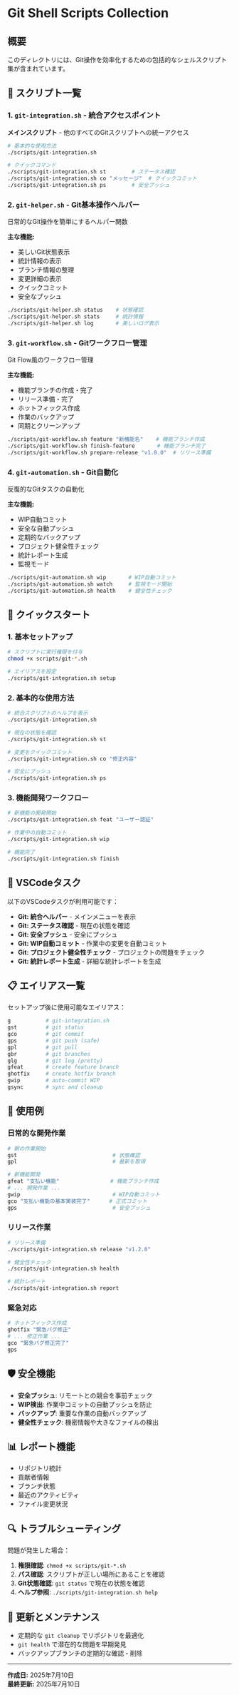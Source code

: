 # Git Shell Scripts Collection

## 概要

このディレクトリには、Git操作を効率化するための包括的なシェルスクリプト集が含まれています。

## 📁 スクリプト一覧

### 1. `git-integration.sh` - 統合アクセスポイント
**メインスクリプト** - 他のすべてのGitスクリプトへの統一アクセス

```bash
# 基本的な使用方法
./scripts/git-integration.sh

# クイックコマンド
./scripts/git-integration.sh st        # ステータス確認
./scripts/git-integration.sh co "メッセージ"  # クイックコミット
./scripts/git-integration.sh ps        # 安全プッシュ
```

### 2. `git-helper.sh` - Git基本操作ヘルパー
日常的なGit操作を簡単にするヘルパー関数

**主な機能:**
- 美しいGit状態表示
- 統計情報の表示
- ブランチ情報の整理
- 変更詳細の表示
- クイックコミット
- 安全なプッシュ

```bash
./scripts/git-helper.sh status    # 状態確認
./scripts/git-helper.sh stats     # 統計情報
./scripts/git-helper.sh log       # 美しいログ表示
```

### 3. `git-workflow.sh` - Gitワークフロー管理
Git Flow風のワークフロー管理

**主な機能:**
- 機能ブランチの作成・完了
- リリース準備・完了
- ホットフィックス作成
- 作業のバックアップ
- 同期とクリーンアップ

```bash
./scripts/git-workflow.sh feature "新機能名"    # 機能ブランチ作成
./scripts/git-workflow.sh finish-feature       # 機能ブランチ完了
./scripts/git-workflow.sh prepare-release "v1.0.0"  # リリース準備
```

### 4. `git-automation.sh` - Git自動化
反復的なGitタスクの自動化

**主な機能:**
- WIP自動コミット
- 安全な自動プッシュ
- 定期的なバックアップ
- プロジェクト健全性チェック
- 統計レポート生成
- 監視モード

```bash
./scripts/git-automation.sh wip       # WIP自動コミット
./scripts/git-automation.sh watch     # 監視モード開始
./scripts/git-automation.sh health    # 健全性チェック
```

## 🚀 クイックスタート

### 1. 基本セットアップ
```bash
# スクリプトに実行権限を付与
chmod +x scripts/git-*.sh

# エイリアスを設定
./scripts/git-integration.sh setup
```

### 2. 基本的な使用方法
```bash
# 統合スクリプトのヘルプを表示
./scripts/git-integration.sh

# 現在の状態を確認
./scripts/git-integration.sh st

# 変更をクイックコミット
./scripts/git-integration.sh co "修正内容"

# 安全にプッシュ
./scripts/git-integration.sh ps
```

### 3. 機能開発ワークフロー
```bash
# 新機能の開発開始
./scripts/git-integration.sh feat "ユーザー認証"

# 作業中の自動コミット
./scripts/git-integration.sh wip

# 機能完了
./scripts/git-integration.sh finish
```

## 🔧 VSCodeタスク

以下のVSCodeタスクが利用可能です：

- **Git: 統合ヘルパー** - メインメニューを表示
- **Git: ステータス確認** - 現在の状態を確認
- **Git: 安全プッシュ** - 安全にプッシュ
- **Git: WIP自動コミット** - 作業中の変更を自動コミット
- **Git: プロジェクト健全性チェック** - プロジェクトの問題をチェック
- **Git: 統計レポート生成** - 詳細な統計レポートを生成

## 📋 エイリアス一覧

セットアップ後に使用可能なエイリアス：

```bash
g           # git-integration.sh
gst         # git status
gco         # git commit
gps         # git push (safe)
gpl         # git pull
gbr         # git branches
glg         # git log (pretty)
gfeat       # create feature branch
ghotfix     # create hotfix branch
gwip        # auto-commit WIP
gsync       # sync and cleanup
```

## 🎯 使用例

### 日常的な開発作業
```bash
# 朝の作業開始
gst                              # 状態確認
gpl                              # 最新を取得

# 新機能開発
gfeat "支払い機能"                # 機能ブランチ作成
# ... 開発作業 ...
gwip                             # WIP自動コミット
gco "支払い機能の基本実装完了"      # 正式コミット
gps                              # 安全プッシュ
```

### リリース作業
```bash
# リリース準備
./scripts/git-integration.sh release "v1.2.0"

# 健全性チェック
./scripts/git-integration.sh health

# 統計レポート
./scripts/git-integration.sh report
```

### 緊急対応
```bash
# ホットフィックス作成
ghotfix "緊急バグ修正"
# ... 修正作業 ...
gco "緊急バグ修正完了"
gps
```

## 🛡️ 安全機能

- **安全プッシュ**: リモートとの競合を事前チェック
- **WIP検出**: 作業中コミットの自動プッシュを防止
- **バックアップ**: 重要な作業の自動バックアップ
- **健全性チェック**: 機密情報や大きなファイルの検出

## 📊 レポート機能

- リポジトリ統計
- 貢献者情報
- ブランチ状態
- 最近のアクティビティ
- ファイル変更状況

## 🔍 トラブルシューティング

問題が発生した場合：

1. **権限確認**: `chmod +x scripts/git-*.sh`
2. **パス確認**: スクリプトが正しい場所にあることを確認
3. **Git状態確認**: `git status` で現在の状態を確認
4. **ヘルプ参照**: `./scripts/git-integration.sh help`

## 🔄 更新とメンテナンス

- 定期的な `git cleanup` でリポジトリを最適化
- `git health` で潜在的な問題を早期発見
- バックアップブランチの定期的な確認・削除

---

**作成日:** 2025年7月10日  
**最終更新:** 2025年7月10日
